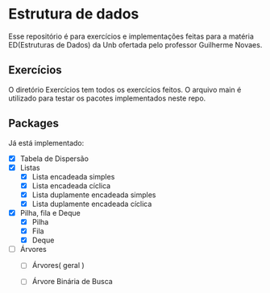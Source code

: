 # Estrutura de dados

Esse repositório é para exercícios e implementações feitas para a matéria ED(Estruturas de Dados) da Unb ofertada pelo 
professor Guilherme Novaes.

## Exercícios

O diretório Exercícios tem todos os exercícios feitos. O arquivo main é utilizado para testar os pacotes implementados
neste repo.

## Packages
 Já está implementado:

- [x] Tabela de Dispersão
- [x] Listas
  - [x] Lista encadeada simples
  - [x] Lista encadeada cíclica
  - [x] Lista duplamente encadeada simples
  - [x] Lista duplamente encadeada cíclica
- [x] Pilha, fila e Deque
  - [x] Pilha
  - [x] Fila
  - [x] Deque
- [ ] Árvores
  - [ ] Árvores( geral )
  - [ ] Árvore Binária de Busca
  
